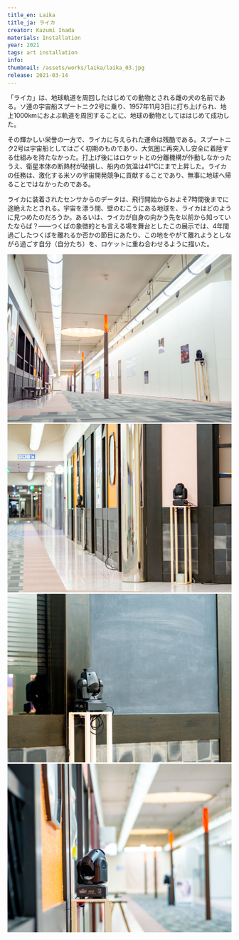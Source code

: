 ```yaml
---
title_en: Laika
title_ja: ライカ
creator: Kazumi Inada
materials: Installation
year: 2021
tags: art installation
info: 
thumbnail: /assets/works/laika/laika_03.jpg
release: 2021-03-14
---
```


「ライカ」は、地球軌道を周回したはじめての動物とされる雌の犬の名前である。ソ連の宇宙船スプートニク2号に乗り、1957年11月3日に打ち上げられ、地上1000kmにおよぶ軌道を周回することに、地球の動物としてははじめて成功した。

その輝かしい栄誉の一方で、ライカに与えられた運命は残酷である。スプートニク2号は宇宙船としてはごく初期のものであり、大気圏に再突入し安全に着陸する仕組みを持たなかった。打上げ後にはロケットとの分離機構が作動しなかったうえ、衛星本体の断熱材が破損し、船内の気温は41℃にまで上昇した。ライカの任務は、激化する米ソの宇宙開発競争に貢献することであり、無事に地球へ帰ることではなかったのである。

ライカに装着されたセンサからのデータは、飛行開始からおよそ7時間後までに途絶えたとされる。宇宙を漂う間、壁のむこうにある地球を、ライカはどのように見つめたのだろうか。あるいは、ライカが自身の向かう先を以前から知っていたならば？――つくばの象徴的とも言える場を舞台としたこの展示では、4年間過ごしたつくばを離れるか否かの節目にあたり、この地をやがて離れようとしながら過ごす自分（自分たち）を、ロケットに重ね合わせるように描いた。

![](/assets/works/laika/laika_00.jpg)
![](/assets/works/laika/laika_01.jpg)
![](/assets/works/laika/laika_02.jpg)
![](/assets/works/laika/laika_03.jpg)

